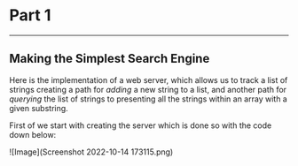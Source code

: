 # Part 1

---

## Making the Simplest Search Engine

Here is the implementation of a web server, which allows us to track a list of strings creating a path for *adding* a new string 
to a list, and another path for *querying* the list of strings to presenting all the strings within an array with a given substring.


First of we start with creating the server which is done so with the code down below:

![Image](Screenshot 2022-10-14 173115.png)